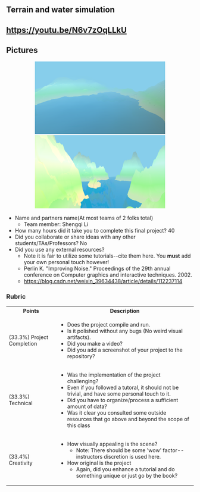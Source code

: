 ## Terrain and water simulation

## https://youtu.be/N6v7zOqLLkU

## Pictures
<p align="center">
  <img src="./pic/pic1.png" width="350" title="at width = 0.0011">
  <img src="./pic/pic2.png" width="350" title="at width = 0.005">
</p>


* Name and partners name(At most teams of 2 folks total)
  * Team member: Shengqi Li
* How many hours did it take you to complete this final project? 40
* Did you collaborate or share ideas with any other students/TAs/Professors? No
* Did you use any external resources? 
  * Note it is fair to utilize some tutorials--cite them here. You **must** add your own personal touch however!
  * Perlin K. "Improving Noise." Proceedings of the 29th annual conference on Computer graphics and interactive techniques. 2002.
  * https://blog.csdn.net/weixin_39634438/article/details/112237114

### Rubric

<table>
  <tbody>
    <tr>
      <th>Points</th>
      <th align="center">Description</th>
    </tr>
    <tr>
      <td>(33.3%) Project Completion</td>
     <td align="left"><ul><li>Does the project compile and run.</li><li>Is it polished without any bugs (No weird visual artifacts).</li><li>Did you make a video?</li><li>Did you add a screenshot of your project to the repository?</li></ul></td>
    </tr>
    <tr>
      <td>(33.3%) Technical</td>
      <td align="left"><ul><li>Was the implementation of the project challenging?</li><li>Even if you followed a tutoral, it should not be trivial, and have some personal touch to it.</li><li>Did you have to organize/process a sufficient amount of data?</li><li>Was it clear you consulted some outside resources that go above and beyond the scope of this class</li></ul></td>
    </tr>
    <tr>
      <td>(33.4%) Creativity</td>
      <td align="left"><ul><li>How visually appealing is the scene?<ul><li>Note: There should be some 'wow' factor--instructors discretion is used here.</li></ul></li><li>How original is the project<ul><li>Again, did you enhance a tutorial and do something unique or just go by the book?</li></ul></li></ul></td>
    </tr>
  </tbody>
</table>

